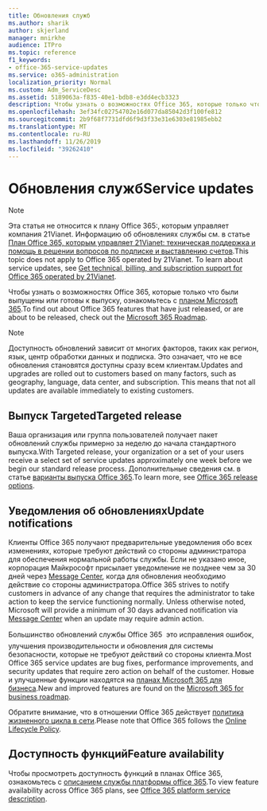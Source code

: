 ```yaml
---
title: Обновления служб
ms.author: sharik
author: skjerland
manager: mnirkhe
audience: ITPro
ms.topic: reference
f1_keywords:
- office-365-service-updates
ms.service: o365-administration
localization_priority: Normal
ms.custom: Adm_ServiceDesc
ms.assetid: 5189063a-f835-40e1-bdb8-e3dd4ecb3323
description: Чтобы узнать о возможностях Office 365, которые только что были выпущены или готовы к выпуску, ознакомьтесь с планом Microsoft 365.
ms.openlocfilehash: 3ef34fc02754702e16d077da85042d3f100fe812
ms.sourcegitcommit: 2b9f68f7731dfd6f9d3f33e31e6303e81985ebb2
ms.translationtype: MT
ms.contentlocale: ru-RU
ms.lasthandoff: 11/26/2019
ms.locfileid: "39262410"
---
```

# <a name="service-updates"></a><span data-ttu-id="83e06-103">Обновления служб</span><span class="sxs-lookup"><span data-stu-id="83e06-103">Service updates</span></span>

> [!NOTE]
> <span data-ttu-id="83e06-p101">Эта статья не относится к плану Office 365:, которым управляет компания 21Vianet. Информацию об обновлениях службы см. в статье [План Office 365, которым управляет 21Vianet: техническая поддержка и помощь в решении вопросов по подписке и выставлению счетов](https://go.microsoft.com/fwlink/?LinkID=733350&amp;clcid=0x409).</span><span class="sxs-lookup"><span data-stu-id="83e06-p101">This topic does not apply to Office 365 operated by 21Vianet. To learn about service updates, see [Get technical, billing, and subscription support for Office 365 operated by 21Vianet](https://go.microsoft.com/fwlink/?LinkID=733350&amp;clcid=0x409).</span></span> 
  
<span data-ttu-id="83e06-106">Чтобы узнать о возможностях Office 365, которые только что были выпущены или готовы к выпуску, ознакомьтесь с [планом Microsoft 365](https://go.microsoft.com/fwlink/?LinkId=509914).</span><span class="sxs-lookup"><span data-stu-id="83e06-106">To find out about Office 365 features that have just released, or are about to be released, check out the [Microsoft 365 Roadmap](https://go.microsoft.com/fwlink/?LinkId=509914).</span></span>
  
> [!NOTE]
> <span data-ttu-id="83e06-p102">Доступность обновлений зависит от многих факторов, таких как регион, язык, центр обработки данных и подписка. Это означает, что не все обновления становятся доступны сразу всем клиентам.</span><span class="sxs-lookup"><span data-stu-id="83e06-p102">Updates and upgrades are rolled out to customers based on many factors, such as geography, language, data center, and subscription. This means that not all updates are available immediately to existing customers.</span></span> 
  
## <a name="targeted-release"></a><span data-ttu-id="83e06-109">Выпуск Targeted</span><span class="sxs-lookup"><span data-stu-id="83e06-109">Targeted release</span></span>

<span data-ttu-id="83e06-110">Ваша организация или группа пользователей получает пакет обновлений службы примерно за неделю до начала стандартного выпуска.</span><span class="sxs-lookup"><span data-stu-id="83e06-110">With Targeted release, your organization or a set of your users receive a select set of service updates approximately one week before we begin our standard release process.</span></span> <span data-ttu-id="83e06-111">Дополнительные сведения см. в статье [варианты выпуска Office 365](https://docs.microsoft.com/office365/admin/manage/release-options-in-office-365?view=o365-worldwide).</span><span class="sxs-lookup"><span data-stu-id="83e06-111">To learn more, see [Office 365 release options](https://docs.microsoft.com/office365/admin/manage/release-options-in-office-365?view=o365-worldwide).</span></span> 
  
## <a name="update-notifications"></a><span data-ttu-id="83e06-112">Уведомления об обновлениях</span><span class="sxs-lookup"><span data-stu-id="83e06-112">Update notifications</span></span>

<span data-ttu-id="83e06-p104">Клиенты Office 365 получают предварительные уведомления обо всех изменениях, которые требуют действий со стороны администратора для обеспечения нормальной работы службы. Если не указано иное, корпорация Майкрософт присылает уведомление не позднее чем за 30 дней через [Message Center](https://docs.microsoft.com/office365/admin/manage/message-center?view=o365-worldwide), когда для обновления необходимо действие со стороны администратора.</span><span class="sxs-lookup"><span data-stu-id="83e06-p104">Office 365 strives to notify customers in advance of any change that requires the administrator to take action to keep the service functioning normally. Unless otherwise noted, Microsoft will provide a minimum of 30 days advanced notification via [Message Center](https://docs.microsoft.com/office365/admin/manage/message-center?view=o365-worldwide) when an update may require admin action.</span></span> 
  
<span data-ttu-id="83e06-115">Большинство обновлений службы Office 365  это исправления ошибок, улучшения производительности и обновления для системы безопасности, которые не требуют действий со стороны клиента.</span><span class="sxs-lookup"><span data-stu-id="83e06-115">Most Office 365 service updates are bug fixes, performance improvements, and security updates that require zero action on behalf of the customer.</span></span> <span data-ttu-id="83e06-116">Новые и улучшенные функции находятся на [планах Microsoft 365 для бизнеса](https://roadmap.office.com/).</span><span class="sxs-lookup"><span data-stu-id="83e06-116">New and improved features are found on the [Microsoft 365 for business roadmap](https://roadmap.office.com/).</span></span>
  
<span data-ttu-id="83e06-117">Обратите внимание, что в отношении Office 365 действует [политика жизненного цикла в сети](https://support.microsoft.com/lifecycle#gp/osslpolicy).</span><span class="sxs-lookup"><span data-stu-id="83e06-117">Please note that Office 365 follows the [Online Lifecycle Policy](https://support.microsoft.com/lifecycle#gp/osslpolicy).</span></span>
  
## <a name="feature-availability"></a><span data-ttu-id="83e06-118">Доступность функций</span><span class="sxs-lookup"><span data-stu-id="83e06-118">Feature availability</span></span>

<span data-ttu-id="83e06-119">Чтобы просмотреть доступность функций в планах Office 365, ознакомьтесь с [описанием службы платформы office 365](office-365-platform-service-description.md).</span><span class="sxs-lookup"><span data-stu-id="83e06-119">To view feature availability across Office 365 plans, see [Office 365 platform service description](office-365-platform-service-description.md).</span></span>
  


